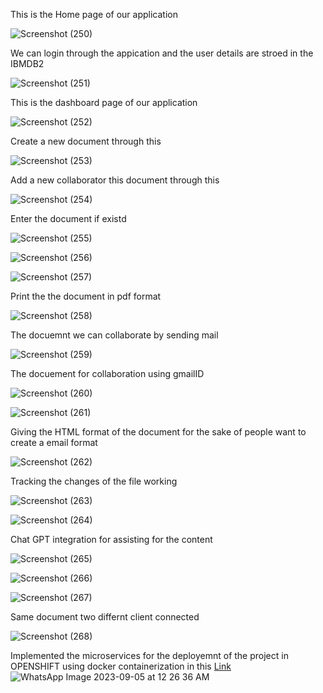This is the Home page of our application

![Screenshot (250)](https://github.com/smartinternz02/SBSPS-Challenge-10339-CloudCollabEdit-Empowering-Seamless-Document-Collaboration/assets/98992534/a720276e-0439-4f5e-bb35-6418a0a4d9cf)

We can login through the appication and the user details are stroed in the IBMDB2

![Screenshot (251)](https://github.com/smartinternz02/SBSPS-Challenge-10339-CloudCollabEdit-Empowering-Seamless-Document-Collaboration/assets/98992534/5b059dde-9d1b-412a-9bc8-595386401d8e)


This is the dashboard page of our application

![Screenshot (252)](https://github.com/smartinternz02/SBSPS-Challenge-10339-CloudCollabEdit-Empowering-Seamless-Document-Collaboration/assets/98992534/2ec68f25-a6f5-47f9-8f68-e22c4b2cd50e)


Create a new document through this

![Screenshot (253)](https://github.com/smartinternz02/SBSPS-Challenge-10339-CloudCollabEdit-Empowering-Seamless-Document-Collaboration/assets/98992534/f55b4715-8026-472a-bc01-dc587c01c9e8)

Add a new collaborator this document through this

![Screenshot (254)](https://github.com/smartinternz02/SBSPS-Challenge-10339-CloudCollabEdit-Empowering-Seamless-Document-Collaboration/assets/98992534/8c12ef13-25cc-4602-9360-f4b5452bcd83)

Enter the document if existd

![Screenshot (255)](https://github.com/smartinternz02/SBSPS-Challenge-10339-CloudCollabEdit-Empowering-Seamless-Document-Collaboration/assets/98992534/a2224c94-32b5-461d-bdc2-7681bc598290)



![Screenshot (256)](https://github.com/smartinternz02/SBSPS-Challenge-10339-CloudCollabEdit-Empowering-Seamless-Document-Collaboration/assets/98992534/0960a315-ff2a-4301-8de4-c8adcfb9703a)


![Screenshot (257)](https://github.com/smartinternz02/SBSPS-Challenge-10339-CloudCollabEdit-Empowering-Seamless-Document-Collaboration/assets/98992534/486f816d-8dd7-46de-942a-833afd9a2495)

Print the the document in pdf format

![Screenshot (258)](https://github.com/smartinternz02/SBSPS-Challenge-10339-CloudCollabEdit-Empowering-Seamless-Document-Collaboration/assets/98992534/4f534007-9dfb-4d09-9b1a-a18321b8f513)

The docuemnt we can collaborate by sending mail

![Screenshot (259)](https://github.com/smartinternz02/SBSPS-Challenge-10339-CloudCollabEdit-Empowering-Seamless-Document-Collaboration/assets/98992534/e986f3b2-0b92-4e4d-9168-a19479348b56)

The docuement for collaboration using gmailID

![Screenshot (260)](https://github.com/smartinternz02/SBSPS-Challenge-10339-CloudCollabEdit-Empowering-Seamless-Document-Collaboration/assets/98992534/870db1b6-5ccf-4238-a8b1-50c0d6087e75)


![Screenshot (261)](https://github.com/smartinternz02/SBSPS-Challenge-10339-CloudCollabEdit-Empowering-Seamless-Document-Collaboration/assets/98992534/b326ba65-46da-4174-aceb-c39830b5b55c)

Giving the HTML format of the document for the sake of people want to create a email format

![Screenshot (262)](https://github.com/smartinternz02/SBSPS-Challenge-10339-CloudCollabEdit-Empowering-Seamless-Document-Collaboration/assets/98992534/2541e087-ff8e-4669-b5af-0d5973f25013)

Tracking the changes of the file working

![Screenshot (263)](https://github.com/smartinternz02/SBSPS-Challenge-10339-CloudCollabEdit-Empowering-Seamless-Document-Collaboration/assets/98992534/85907834-b97d-45ba-b533-327f8ade68a6)


![Screenshot (264)](https://github.com/smartinternz02/SBSPS-Challenge-10339-CloudCollabEdit-Empowering-Seamless-Document-Collaboration/assets/98992534/9c67566b-03a9-4739-a9d5-c00a7b0e8e20)

Chat GPT integration for assisting for the content

![Screenshot (265)](https://github.com/smartinternz02/SBSPS-Challenge-10339-CloudCollabEdit-Empowering-Seamless-Document-Collaboration/assets/98992534/26b8b77e-5466-4731-a257-2d4572b00732)



![Screenshot (266)](https://github.com/smartinternz02/SBSPS-Challenge-10339-CloudCollabEdit-Empowering-Seamless-Document-Collaboration/assets/98992534/20bd2fbe-2693-437e-bd41-d88017295a2d)


![Screenshot (267)](https://github.com/smartinternz02/SBSPS-Challenge-10339-CloudCollabEdit-Empowering-Seamless-Document-Collaboration/assets/98992534/afd95369-f83f-45e2-bcee-f9615b4dd4b4)

Same document two differnt client connected

![Screenshot (268)](https://github.com/smartinternz02/SBSPS-Challenge-10339-CloudCollabEdit-Empowering-Seamless-Document-Collaboration/assets/98992534/5462cb8a-2671-4109-82d5-214e55b4efdd)

Implemented the microservices for the deployemnt of the project in OPENSHIFT using docker containerization in this [Link](https://react-frontend-tjmanojofficial-dev.apps.sandbox-m2.ll9k.p1.openshiftapps.com/)
![WhatsApp Image 2023-09-05 at 12 26 36 AM](https://github.com/smartinternz02/SBSPS-Challenge-10339-CloudCollabEdit-Empowering-Seamless-Document-Collaboration/assets/98992534/f02b7693-3d40-405d-887f-57bc34334873)

